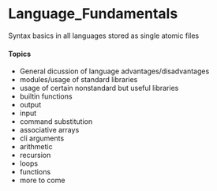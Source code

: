 # Language_Fundamentals
Syntax basics in all languages stored as single atomic files


#### Topics

- General dicussion of language advantages/disadvantages
- modules/usage of standard libraries
- usage of certain nonstandard but useful libraries
- builtin functions
- output
- input
- command substitution
- associative arrays
- cli arguments
- arithmetic
- recursion
- loops
- functions
- more to come









